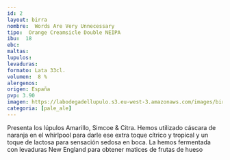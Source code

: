 ```yaml
---
id: 2
layout: birra
nombre:  Words Are Very Unnecessary
tipo:  Orange Creamsicle Double NEIPA
ibu:  18
ebc:
maltas: 
lupulos: 
levaduras: 
formato: Lata 33cl.
volumen:  8 %
alergenos: 
origen: España
pvp: 3.90
imagen: https://labodegadellupulo.s3.eu-west-3.amazonaws.com/images/birras/words.jpg 
categoria: [pale_ale]
---
```

Presenta los lúpulos Amarillo, Simcoe & Citra. Hemos utilizado cáscara de naranja en el whirlpool para darle ese extra toque cítrico y tropical y un toque de lactosa para sensación sedosa en boca. La hemos fermentada con levaduras New England para obtener matices de frutas de hueso


























